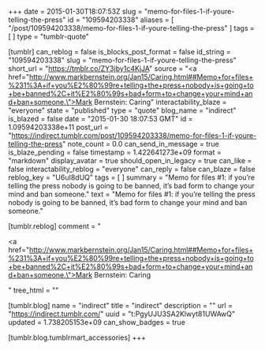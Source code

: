 +++
date = 2015-01-30T18:07:53Z
slug = "memo-for-files-1-if-youre-telling-the-press"
id = "109594203338"
aliases = [ "/post/109594203338/memo-for-files-1-if-youre-telling-the-press" ]
tags = [ ]
type = "tumblr-quote"

[tumblr]
can_reblog = false
is_blocks_post_format = false
id_string = "109594203338"
slug = "memo-for-files-1-if-youre-telling-the-press"
short_url = "https://tmblr.co/ZY3jby1c4KjJA"
source = "<a href=\"http://www.markbernstein.org/Jan15/Caring.html##Memo+for+files+%231%3A+if+you%E2%80%99re+telling+the+press+nobody+is+going+to+be+banned%2C+it%E2%80%99s+bad+form+to+change+your+mind+and+ban+someone.\">Mark Bernstein: Caring</a>"
interactability_blaze = "everyone"
state = "published"
type = "quote"
blog_name = "indirect"
is_blazed = false
date = "2015-01-30 18:07:53 GMT"
id = 1.09594203338e+11
post_url = "https://indirect.tumblr.com/post/109594203338/memo-for-files-1-if-youre-telling-the-press"
note_count = 0.0
can_send_in_message = true
is_blaze_pending = false
timestamp = 1.422641273e+09
format = "markdown"
display_avatar = true
should_open_in_legacy = true
can_like = false
interactability_reblog = "everyone"
can_reply = false
can_blaze = false
reblog_key = "U6uI8dUQ"
tags = [ ]
summary = "Memo for files #1: if you’re telling the press nobody is going to be banned, it’s bad form to change your mind and ban someone."
text = "Memo for files #1: if you’re telling the press nobody is going to be banned, it’s bad form to change your mind and ban someone."

[tumblr.reblog]
comment = "<p><a href=\"http://www.markbernstein.org/Jan15/Caring.html##Memo+for+files+%231%3A+if+you%E2%80%99re+telling+the+press+nobody+is+going+to+be+banned%2C+it%E2%80%99s+bad+form+to+change+your+mind+and+ban+someone.\">Mark Bernstein: Caring</a></p>"
tree_html = ""

[tumblr.blog]
name = "indirect"
title = "indirect"
description = ""
url = "https://indirect.tumblr.com/"
uuid = "t:PgyUJU3SA2Klwyt81UWAwQ"
updated = 1.738205153e+09
can_show_badges = true

[tumblr.blog.tumblrmart_accessories]
+++
